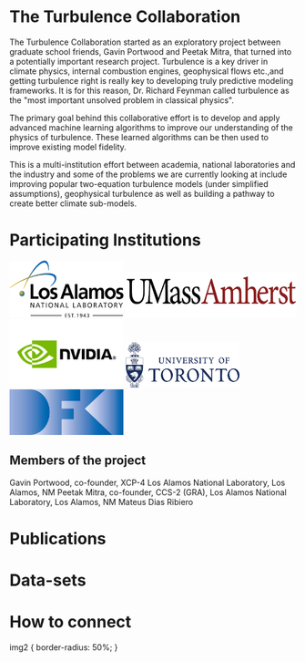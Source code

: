 

# The Turbulence Collaboration

The Turbulence Collaboration started as an exploratory project between graduate school friends, Gavin Portwood and Peetak Mitra, that turned into a potentially important research project. Turbulence is a key driver in climate physics, internal combustion engines, geophysical flows etc.,and getting turbulence right is really key to developing truly predictive modeling frameworks. It is for this reason, Dr. Richard Feynman called turbulence as the "most important unsolved problem in classical physics".

The primary goal behind this collaborative effort is to develop and apply advanced machine learning algorithms to improve our understanding of the physics of turbulence. These learned algorithms can be then used to improve existing model fidelity.

This is a multi-institution effort between academia, national laboratories and the industry and some of the problems we are currently looking at include improving popular two-equation turbulence models (under simplified assumptions), geophysical turbulence as well as building a pathway to create better climate sub-models.

# Participating Institutions


<img src="./assets/img/LANL.png" alt="UMass" width="200" height="100">
<img src="./assets/img/UMass.png" alt="UMass" width="300" height="80">
<img src="./assets/img/NVIDIA.png" alt="UMass" width="200" height="120">
<img src="./assets/img/UToronto.png" alt="UMass" width="200" height="80">
<img src="./assets/img/DKI.jpeg" alt="UMass" width="200" height="80">
         

## Members of the project

Gavin Portwood, co-founder, XCP-4 Los Alamos National Laboratory, Los Alamos, NM
Peetak Mitra, co-founder, CCS-2 (GRA), Los Alamos National Laboratory, Los Alamos, NM
Mateus Dias Ribiero

# Publications


# Data-sets



# How to connect
img2 {
  border-radius: 50%;
}

<img2 src="./assets/img/DKI.jpeg" alt="UMass" width="200" height="80">
